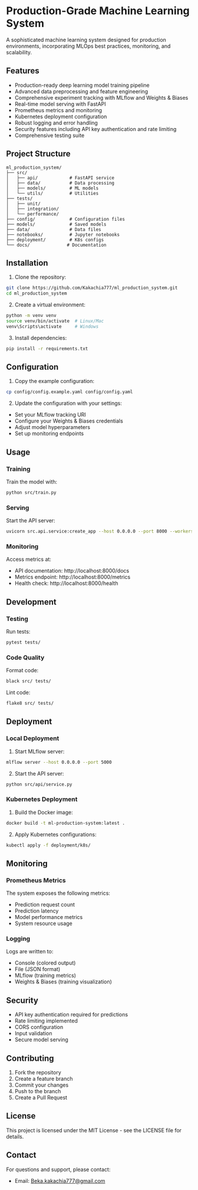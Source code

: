 # Production-Grade Machine Learning System

A sophisticated machine learning system designed for production environments, incorporating MLOps best practices, monitoring, and scalability.

## Features

- Production-ready deep learning model training pipeline
- Advanced data preprocessing and feature engineering
- Comprehensive experiment tracking with MLflow and Weights & Biases
- Real-time model serving with FastAPI
- Prometheus metrics and monitoring
- Kubernetes deployment configuration
- Robust logging and error handling
- Security features including API key authentication and rate limiting
- Comprehensive testing suite

## Project Structure

```
ml_production_system/
├── src/
│   ├── api/            # FastAPI service
│   ├── data/           # Data processing
│   ├── models/         # ML models
│   └── utils/          # Utilities
├── tests/
│   ├── unit/
│   ├── integration/
│   └── performance/
├── config/             # Configuration files
├── models/             # Saved models
├── data/               # Data files
├── notebooks/          # Jupyter notebooks
├── deployment/         # K8s configs
└── docs/              # Documentation
```

## Installation

1. Clone the repository:
```bash
git clone https://github.com/Kakachia777/ml_production_system.git
cd ml_production_system
```

2. Create a virtual environment:
```bash
python -m venv venv
source venv/bin/activate  # Linux/Mac
venv\Scripts\activate     # Windows
```

3. Install dependencies:
```bash
pip install -r requirements.txt
```

## Configuration

1. Copy the example configuration:
```bash
cp config/config.example.yaml config/config.yaml
```

2. Update the configuration with your settings:
- Set your MLflow tracking URI
- Configure your Weights & Biases credentials
- Adjust model hyperparameters
- Set up monitoring endpoints

## Usage

### Training

Train the model with:
```bash
python src/train.py
```

### Serving

Start the API server:
```bash
uvicorn src.api.service:create_app --host 0.0.0.0 --port 8000 --workers 4
```

### Monitoring

Access metrics at:
- API documentation: http://localhost:8000/docs
- Metrics endpoint: http://localhost:8000/metrics
- Health check: http://localhost:8000/health

## Development

### Testing

Run tests:
```bash
pytest tests/
```

### Code Quality

Format code:
```bash
black src/ tests/
```

Lint code:
```bash
flake8 src/ tests/
```

## Deployment

### Local Deployment

1. Start MLflow server:
```bash
mlflow server --host 0.0.0.0 --port 5000
```

2. Start the API server:
```bash
python src/api/service.py
```

### Kubernetes Deployment

1. Build the Docker image:
```bash
docker build -t ml-production-system:latest .
```

2. Apply Kubernetes configurations:
```bash
kubectl apply -f deployment/k8s/
```

## Monitoring

### Prometheus Metrics

The system exposes the following metrics:
- Prediction request count
- Prediction latency
- Model performance metrics
- System resource usage

### Logging

Logs are written to:
- Console (colored output)
- File (JSON format)
- MLflow (training metrics)
- Weights & Biases (training visualization)

## Security

- API key authentication required for predictions
- Rate limiting implemented
- CORS configuration
- Input validation
- Secure model serving

## Contributing

1. Fork the repository
2. Create a feature branch
3. Commit your changes
4. Push to the branch
5. Create a Pull Request

## License

This project is licensed under the MIT License - see the LICENSE file for details.

## Contact

For questions and support, please contact:
- Email: Beka.kakachia777@gmail.com
